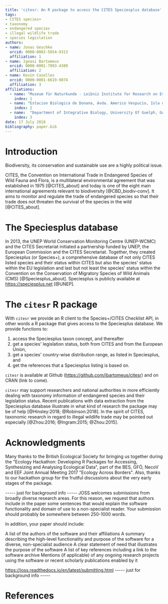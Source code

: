```yaml
---
title: 'citesr: An R package to access the CITES Speciesplus database'
tags:
- CITES species+
- taxonomy
- endangered species
- illegal wildlife trade
- species legislation
authors:
- name: Jonas Geschke
  orcid: 0000-0002-5654-9313
  affiliation: 1
- name: Ignasi Bartomeus
  orcid: 0000-0001-7893-4389
  affiliation: 2
- name: Kevin Cazelles
  orcid: 0000-0001-6619-9874
  affiliation: 3
affiliations:
  - name: "Museum für Naturkunde - Leibniz Institute for Research on Evolution and Biodiversity Berlin, Germany"
    index: 1
  - name: "Estacion Biologica de Donana, Avda. Americo Vespucio, Isla de la Cartuja, Sevilla, Spain"
    index: 2
  - name:  "Department of Integrative Biology, University Of Guelph, Guelph, Ontario, Canada"
    index: 3
date: 17 July 2018
bibliography: paper.bib
---
```



# Introduction

Biodiversity, its conservation and sustainable use are a highly political issue.

CITES, the Convention on International Trade in Endangered Species of Wild Fauna and Flora, is a multilateral environmental agreement that was established in 1975 [@CITES_about] and today is one of the eight main international agreements relevant to biodiversity [@CBD_biodiv-conv]. It aims to monitor and regulate the trade of endangered species so that their trade does not threaten the survival of the species in the wild [@CITES_about].

# The Speciesplus database

In 2013, the UNEP World Conservation Monitoring Centre (UNEP-WCMC) and the CITES Secretariat initiated a partnership funded by UNEP, the European Commission and the CITES Secretariat. Together, they created Speciesplus (or Species+), a comprehensive database of not only CITES listed species and their status within CITES but also the species' status within the EU legislation and last but not least the species' status within the Convention on the Conservation of Migratory Species of Wild Animals (CMS) [@Speciesplus_about]. Speciesplus is publicly available at https://speciesplus.net [@UNEP].

# The ``citesr`` R package

With ``citesr`` we provide an R client to the Species+/CITES Checklist API,
in other words a R package that gives access to the Speciesplus database.
We provide functions to:

1. access the Speciesplus taxon concept, and thereafter
2. get a species' legislation status, both from CITES and from the European Union,
3. get a species' country-wise distribution range, as listed in Speciesplus, and
4. get the references that a Speciesplus listing is based on.

``citesr`` is available at Github (https://github.com/ibartomeus/citesr) and on CRAN (link to come).

``citesr`` may support researchers and national authorities in more efficiently dealing with taxonomy information of endangered species and their legislation status. Recent publications with data extraction from the Speciesplus database illustrate in what kind of research the package may be of help [@Hinsley:2018; @Robinson:2018]. In the spirit of CITES, taxonomic research in regard to illegal wildlife trade may be pointed out especially [@Zhou:2016; @Ingram:2015; @Zhou:2015].


# Acknowledgments

Many thanks to the British Ecological Society for bringing us together during the "Ecology Hackathon: Developing R Packages for Accessing, Synthesizing and Analysing Ecological Data", part of the BES, GFÖ, NecoV and EEF Joint Annual Meeting 2017 "Ecology Across Borders". Also, thanks to our hackathon group for the fruitful discussions about the very early stages of the package.








----- just for background info -----
JOSS welcomes submissions from broadly diverse research areas. For this reason, we request that authors include in the paper some sentences that would explain the software functionality and domain of use to a non-specialist reader. Your submission should probably be somewhere between 250-1000 words.

In addition, your paper should include:

A list of the authors of the software and their affiliations
A summary describing the high-level functionality and purpose of the software for a diverse, non-specialist audience
A clear statement of need that illustrates the purpose of the software
A list of key references including a link to the software archive
Mentions (if applicable) of any ongoing research projects using the software or recent scholarly publications enabled by it

https://joss.readthedocs.io/en/latest/submitting.html
----- just for background info -----

# References

